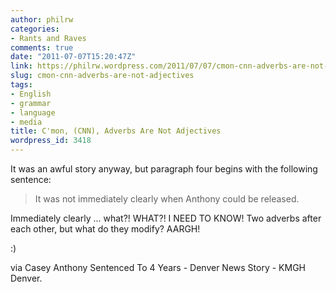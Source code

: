 ```yaml
---
author: philrw
categories:
- Rants and Raves
comments: true
date: "2011-07-07T15:20:47Z"
link: https://philrw.wordpress.com/2011/07/07/cmon-cnn-adverbs-are-not-adjectives/
slug: cmon-cnn-adverbs-are-not-adjectives
tags:
- English
- grammar
- language
- media
title: C'mon, (CNN), Adverbs Are Not Adjectives
wordpress_id: 3418
---
```


It was an awful story anyway, but paragraph four begins with the following sentence:


<blockquote>It was not immediately clearly when Anthony could be released.</blockquote>


Immediately clearly ... what?! WHAT?! I NEED TO KNOW! Two adverbs after each other, but what do they modify? AARGH!

:)

via Casey Anthony Sentenced To 4 Years - Denver News Story - KMGH Denver.
